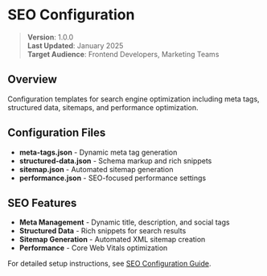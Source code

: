 # SEO Configuration

> **Version**: 1.0.0  
> **Last Updated**: January 2025  
> **Target Audience**: Frontend Developers, Marketing Teams  

## Overview

Configuration templates for search engine optimization including meta tags, structured data, sitemaps, and performance optimization.

## Configuration Files

- **meta-tags.json** - Dynamic meta tag generation
- **structured-data.json** - Schema markup and rich snippets
- **sitemap.json** - Automated sitemap generation
- **performance.json** - SEO-focused performance settings

## SEO Features

- **Meta Management** - Dynamic title, description, and social tags
- **Structured Data** - Rich snippets for search results
- **Sitemap Generation** - Automated XML sitemap creation
- **Performance** - Core Web Vitals optimization

For detailed setup instructions, see [SEO Configuration Guide](../../configuration/SEO.md).
